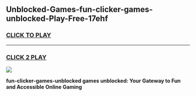 
## Unblocked-Games-fun-clicker-games-unblocked-Play-Free-17ehf
<h3>
<a href="https://premium76.site?title=fun-clicker-games-unblocked&ref=18A1">CLICK TO PLAY</a></h3>
<hr>

<h3>
<a href="https://premium76.site?title=fun-clicker-games-unblocked&ref=18A1">CLICK 2 PLAY</a>
  
</h3>

<a href="https://premium76.site?title=fun-clicker-games-unblocked&ref=18A1"><img src="https://clearcache.store/games.png"></a>


**fun-clicker-games-unblocked games unblocked: Your Gateway to Fun and Accessible Online Gaming**
